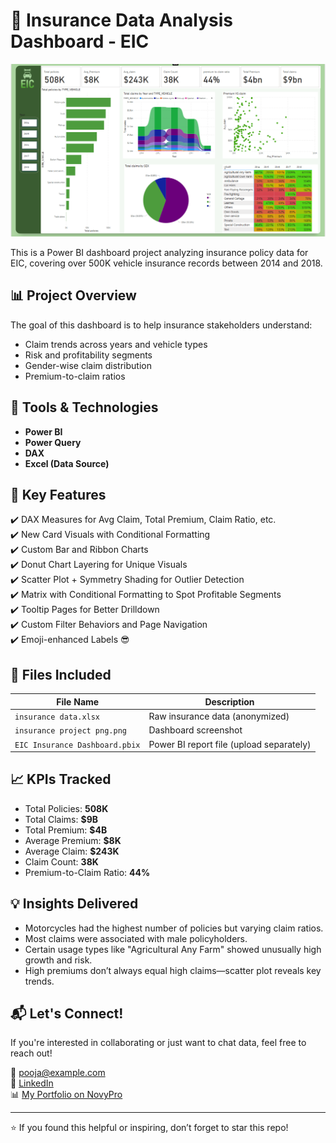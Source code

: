 # 🚗 Insurance Data Analysis Dashboard - EIC

![Dashboard Preview](https://github.com/PoojaSubrahmanyam/Insurance-Data-Analysis-Dashboard---EIC/blob/d48ae284b41a5e1b11e714228983df0c8d1ac9b2/insurance%20project%20png.png)

This is a Power BI dashboard project analyzing insurance policy data for EIC, covering over 500K vehicle insurance records between 2014 and 2018.

## 📊 Project Overview

The goal of this dashboard is to help insurance stakeholders understand:

- Claim trends across years and vehicle types
- Risk and profitability segments
- Gender-wise claim distribution
- Premium-to-claim ratios

## 🔧 Tools & Technologies

- **Power BI**
- **Power Query**
- **DAX**
- **Excel (Data Source)**

## 🧠 Key Features

✔️ DAX Measures for Avg Claim, Total Premium, Claim Ratio, etc.  
✔️ New Card Visuals with Conditional Formatting  
✔️ Custom Bar and Ribbon Charts  
✔️ Donut Chart Layering for Unique Visuals  
✔️ Scatter Plot + Symmetry Shading for Outlier Detection  
✔️ Matrix with Conditional Formatting to Spot Profitable Segments  
✔️ Tooltip Pages for Better Drilldown  
✔️ Custom Filter Behaviors and Page Navigation  
✔️ Emoji-enhanced Labels 😎

## 📁 Files Included

| File Name                 | Description                          |
|--------------------------|--------------------------------------|
| `insurance data.xlsx`    | Raw insurance data (anonymized)      |
| `insurance project png.png` | Dashboard screenshot                |
| `EIC Insurance Dashboard.pbix` | Power BI report file (upload separately) |

## 📈 KPIs Tracked

- Total Policies: **508K**
- Total Claims: **$9B**
- Total Premium: **$4B**
- Average Premium: **$8K**
- Average Claim: **$243K**
- Claim Count: **38K**
- Premium-to-Claim Ratio: **44%**

## 💡 Insights Delivered

- Motorcycles had the highest number of policies but varying claim ratios.
- Most claims were associated with male policyholders.
- Certain usage types like "Agricultural Any Farm" showed unusually high growth and risk.
- High premiums don’t always equal high claims—scatter plot reveals key trends.

## 📬 Let's Connect!

If you're interested in collaborating or just want to chat data, feel free to reach out!

📧 pooja@example.com  
🔗 [LinkedIn](https://linkedin.com/in/yourprofile)  
📊 [My Portfolio on NovyPro](https://www.novypro.com/yourprofile)

---

⭐ If you found this helpful or inspiring, don’t forget to star this repo!

